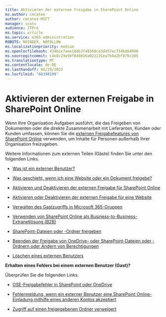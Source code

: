 ```yaml
---
title: Aktivieren der externen Freigabe in SharePoint Online
ms.author: cmcatee
author: cmcatee-MSFT
manager: scotv
audience: ITPro
ms.topic: article
ms.service: o365-administration
ROBOTS: NOINDEX, NOFOLLOW
ms.localizationpriority: medium
ms.openlocfilehash: 4346ce7aee18db2f48360ca3d457ec754bd64900
ms.sourcegitcommit: c4e8c29a94f840816a023131ea7b4a2bf876c305
ms.translationtype: MT
ms.contentlocale: de-DE
ms.lasthandoff: 06/29/2022
ms.locfileid: "66398199"
---
```

# <a name="enable-external-sharing-in-sharepoint-online"></a>Aktivieren der externen Freigabe in SharePoint Online

Wenn Ihre Organisation Aufgaben ausführt, die das Freigeben von Dokumenten oder die direkte Zusammenarbeit mit Lieferanten, Kunden oder Kunden umfassen, können Sie die [externen Freigabefeatures von SharePoint Online](https://docs.microsoft.com/sharepoint/external-sharing-overview) verwenden, um Inhalte für Personen außerhalb Ihrer Organisation freizugeben.

Weitere Informationen zum externen Teilen (Gäste) finden Sie unter den folgenden Links.

- [Was ist ein externer Benutzer?](https://docs.microsoft.com/sharepoint/external-sharing-overview#what-is-an-external-user)

- [Was geschieht, wenn ich eine Website oder ein Dokument freigebe?](https://docs.microsoft.com/sharepoint/external-sharing-overview#what-happens-when-i-share-a-site-or-document)

- [Aktivieren und Deaktivieren der externen Freigabe für SharePoint Online](https://docs.microsoft.com/sharepoint/turn-external-sharing-on-or-off)

- [Aktivieren oder Deaktivieren der externen Freigabe für eine Website](https://docs.microsoft.com/sharepoint/change-external-sharing-site)

- [Verwalten des Gastzugriffs in Microsoft 365-Gruppen](https://docs.microsoft.com/microsoft-365/admin/create-groups/manage-guest-access-in-groups)

- [Verwenden von SharePoint Online als Business-to-Business-Extranetlösung (B2B)](https://docs.microsoft.com/sharepoint/create-b2b-extranet)

- [SharePoint-Dateien oder -Ordner freigeben](https://support.office.com/article/share-sharepoint-files-or-folders-1fe37332-0f9a-4719-970e-d2578da4941c)

- [Beenden der Freigabe von OneDrive- oder SharePoint-Dateien oder -Ordnern oder Ändern von Berechtigungen](https://support.office.com/article/stop-sharing-onedrive-or-sharepoint-files-or-folders-or-change-permissions-0a36470f-d7fe-40a0-bd74-0ac6c1e13323)

- [Löschen eines externen Benutzers](https://docs.microsoft.com/sharepoint/remove-users#delete-a-guest-from-the-microsoft-365-admin-center)

**Erhalten eines Fehlers bei einem externen Benutzer (Gast)?**

Überprüfen Sie die folgenden Links. 

- [OSE-Freigabefehler in SharePoint oder OneDrive](https://docs.microsoft.com/sharepoint/sharepoint-onedrive-error-message)

- [Fehlermeldung, wenn ein externer Benutzer eine SharePoint Online-Einladung mithilfe eines anderen Kontos akzeptiert](https://docs.microsoft.com/sharepoint/support/sharing-and-permissions/error-when-external-user-accepts-an-invitation-by-using-another-account)

- [Zugriff auf einen freigegebenen Ordner verweigert](https://docs.microsoft.com/sharepoint/support/sharing-and-permissions/cannot-access-shared-folder)
